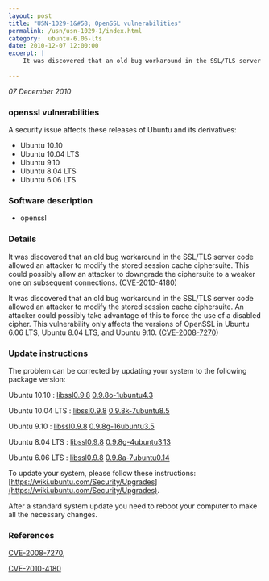 ```yaml
---
layout: post
title: "USN-1029-1&#58; OpenSSL vulnerabilities"
permalink: /usn/usn-1029-1/index.html
category:  ubuntu-6.06-lts
date: 2010-12-07 12:00:00
excerpt: |
    It was discovered that an old bug workaround in the SSL/TLS server code allowed an attacker to modify the stored session cache ciphersuite. This could possibly allow an attacker to downgrade the ciphersuite to a weaker one on subsequent connections. ([CVE-2010-4180](http://people.ubuntu.com/~ubuntu-security/cve/CVE-2010-4180))
    
--- 
```

 
 

*07 December 2010*

### openssl vulnerabilities

A security issue affects these releases of Ubuntu and its derivatives:

* Ubuntu 10.10
* Ubuntu 10.04 LTS
* Ubuntu 9.10
* Ubuntu 8.04 LTS
* Ubuntu 6.06 LTS

### Software description

* openssl 

### Details

It was discovered that an old bug workaround in the SSL/TLS server code allowed an attacker to modify the stored session cache ciphersuite. This could possibly allow an attacker to downgrade the ciphersuite to a weaker one on subsequent connections. ([CVE-2010-4180](http://people.ubuntu.com/~ubuntu-security/cve/CVE-2010-4180))

It was discovered that an old bug workaround in the SSL/TLS server code allowed an attacker to modify the stored session cache ciphersuite. An attacker could possibly take advantage of this to force the use of a disabled cipher. This vulnerability only affects the versions of OpenSSL in Ubuntu 6.06 LTS, Ubuntu 8.04 LTS, and Ubuntu 9.10. ([CVE-2008-7270](http://people.ubuntu.com/~ubuntu-security/cve/CVE-2008-7270)) 

### Update instructions

The problem can be corrected by updating your system to the following package version:

Ubuntu 10.10
 : [libssl0.9.8](https://launchpad.net/ubuntu/+source/openssl) <span> [0.9.8o-1ubuntu4.3](https://launchpad.net/ubuntu/+source/openssl/0.9.8o-1ubuntu4.3) </span> 

Ubuntu 10.04 LTS
 : [libssl0.9.8](https://launchpad.net/ubuntu/+source/openssl) <span> [0.9.8k-7ubuntu8.5](https://launchpad.net/ubuntu/+source/openssl/0.9.8k-7ubuntu8.5) </span> 

Ubuntu 9.10
 : [libssl0.9.8](https://launchpad.net/ubuntu/+source/openssl) <span> [0.9.8g-16ubuntu3.5](https://launchpad.net/ubuntu/+source/openssl/0.9.8g-16ubuntu3.5) </span> 

Ubuntu 8.04 LTS
 : [libssl0.9.8](https://launchpad.net/ubuntu/+source/openssl) <span> [0.9.8g-4ubuntu3.13](https://launchpad.net/ubuntu/+source/openssl/0.9.8g-4ubuntu3.13) </span> 

Ubuntu 6.06 LTS
 : [libssl0.9.8](https://launchpad.net/ubuntu/+source/openssl) <span> [0.9.8a-7ubuntu0.14](https://launchpad.net/ubuntu/+source/openssl/0.9.8a-7ubuntu0.14) </span> 

To update your system, please follow these instructions: [https://wiki.ubuntu.com/Security/Upgrades](https://wiki.ubuntu.com/Security/Upgrades).

After a standard system update you need to reboot your computer to make all the necessary changes. 

### References

 
 [CVE-2008-7270](http://people.ubuntu.com/~ubuntu-security/cve/CVE-2008-7270), 

 [CVE-2010-4180](http://people.ubuntu.com/~ubuntu-security/cve/CVE-2010-4180)
 

